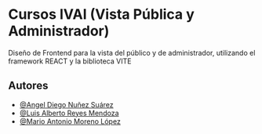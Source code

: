 # Cursos IVAI (Vista Pública y Administrador)

Diseño de Frontend para la vista del público y de administrador, utilizando el framework REACT y la biblioteca VITE


## Autores

- [@Angel Diego Nuñez Suárez](https://git.gumoio.com/angel.nunezs)
- [@Luis Alberto Reyes Mendoza](https://git.gumoio.com/luis.reyes)
- [@Mario Antonio Moreno López](hhttps://github.com/xfractu)
